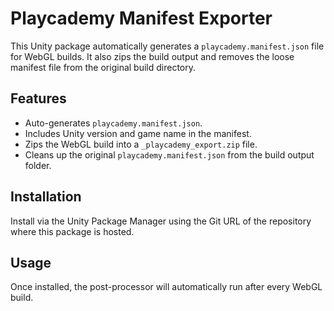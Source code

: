 # Playcademy Manifest Exporter

This Unity package automatically generates a `playcademy.manifest.json` file for WebGL builds. It also zips the build output and removes the loose manifest file from the original build directory.

## Features

- Auto-generates `playcademy.manifest.json`.
- Includes Unity version and game name in the manifest.
- Zips the WebGL build into a `_playcademy_export.zip` file.
- Cleans up the original `playcademy.manifest.json` from the build output folder.

## Installation

Install via the Unity Package Manager using the Git URL of the repository where this package is hosted.

## Usage

Once installed, the post-processor will automatically run after every WebGL build.
